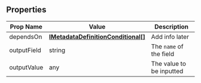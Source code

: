 ## Properties

| Prop Name | Value | Description |
| --------------------- | ------ | ------------------- |
| dependsOn | **[IMetadataDefinitionConditional[]](/Documentation/MetadataPlugin/IMetadataConditional.md)** | Add info later |
| outputField | string | The `name` of the field |
| outputValue | any | The value to be inputted |
